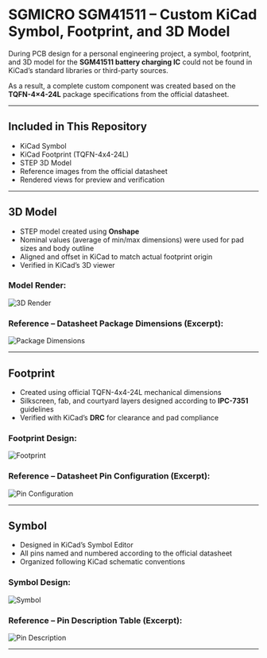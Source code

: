 # SGMICRO SGM41511 – Custom KiCad Symbol, Footprint, and 3D Model

During PCB design for a personal engineering project, a symbol, footprint, and 3D model for the **SGM41511 battery charging IC** could not be found in KiCad’s standard libraries or third-party sources.

As a result, a complete custom component was created based on the **TQFN-4×4-24L** package specifications from the official datasheet.

---

## Included in This Repository

- KiCad Symbol  
- KiCad Footprint (TQFN-4x4-24L)  
- STEP 3D Model  
- Reference images from the official datasheet  
- Rendered views for preview and verification  

---

## 3D Model

- STEP model created using **Onshape**
- Nominal values (average of min/max dimensions) were used for pad sizes and body outline
- Aligned and offset in KiCad to match actual footprint origin
- Verified in KiCad’s 3D viewer

### Model Render:
![3D Render](docs/images/SGM41511_3D_Render.png)

### Reference – Datasheet Package Dimensions (Excerpt):
![Package Dimensions](docs/images/SGM41511_Datasheet_Package_Dimensions.png)

---

## Footprint

- Created using official TQFN-4x4-24L mechanical dimensions
- Silkscreen, fab, and courtyard layers designed according to **IPC-7351** guidelines
- Verified with KiCad’s **DRC** for clearance and pad compliance

### Footprint Design:
![Footprint](docs/images/SGM41511_Footprint.png)

### Reference – Datasheet Pin Configuration (Excerpt):
![Pin Configuration](docs/images/SGM41511_Datasheet_Pin_Configurations.png)

---

## Symbol

- Designed in KiCad’s Symbol Editor
- All pins named and numbered according to the official datasheet
- Organized following KiCad schematic conventions

### Symbol Design:
![Symbol](docs/images/SGM41511_Symbol.png)

### Reference – Pin Description Table (Excerpt):
![Pin Description](docs/images/SGM41511_Datasheet_Pin_Descriptions.png)

---